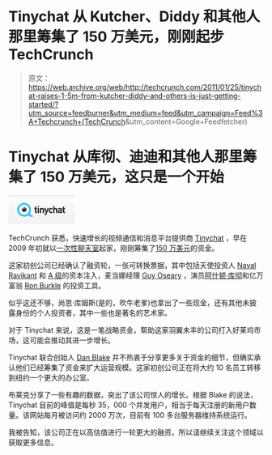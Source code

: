 # Tinychat 从 Kutcher、Diddy 和其他人那里筹集了 150 万美元，刚刚起步 TechCrunch

> 原文：<https://web.archive.org/web/http://techcrunch.com/2011/01/25/tinychat-raises-1-5m-from-kutcher-diddy-and-others-is-just-getting-started/?utm_source=feedburner&utm_medium=feed&utm_campaign=Feed%3A+Techcrunch+(TechCrunch>&utm_content=Google+Feedfetcher)

# Tinychat 从库彻、迪迪和其他人那里筹集了 150 万美元，这只是一个开始

![](img/103418b45433dd7ce9a7e980bdc0db21.png)

TechCrunch 获悉，快速增长的视频通信和消息平台提供商 [Tinychat](https://web.archive.org/web/20230203000703/http://tinychat.com/) ，早在 2009 年初就以[一次性聊天室](https://web.archive.org/web/20230203000703/http://techcrunch.com/2009/02/18/tinychat-makes-creating-disposable-chat-rooms-a-breeze/)起家，刚刚筹集了[150 万美元](https://web.archive.org/web/20230203000703/http://www.crunchbase.com/company/tinychat)的资金。

这家初创公司已经确认了融资轮，一张可转换票据，其中包括天使投资人 [Naval Ravikant](https://web.archive.org/web/20230203000703/http://www.crunchbase.com/person/naval-ravikant) 和 [A 级](https://web.archive.org/web/20230203000703/http://www.crunchbase.com/financial-organization/a-grade-investments)的资本注入，麦当娜经理 [Guy Oseary](https://web.archive.org/web/20230203000703/http://en.wikipedia.org/wiki/Guy_Oseary) ，演员[阿什顿·库彻](https://web.archive.org/web/20230203000703/http://www.crunchbase.com/person/ashton-kutcher)和亿万富翁 [Ron Burkle](https://web.archive.org/web/20230203000703/http://www.crunchbase.com/person/ron-burkle) 的投资工具。

似乎这还不够，尚恩·库姆斯(是的，吹牛老爹)也拿出了一些现金，还有其他未披露身份的个人投资者，其中一些也是著名的艺术家。

对于 Tinychat 来说，这是一笔战略资金，帮助这家羽翼未丰的公司打入好莱坞市场，这可能会推动其进一步增长。

Tinychat 联合创始人 [Dan Blake](https://web.archive.org/web/20230203000703/http://www.crunchbase.com/person/daniel-blake) 并不热衷于分享更多关于资金的细节，但确实承认他们已经筹集了资金来扩大运营规模。这家初创公司正在将大约 10 名员工转移到纽约一个更大的办公室。

布莱克分享了一些有趣的数据，突出了该公司惊人的增长。根据 Blake 的说法，Tinychat 目前的峰值是每秒 35，000 个并发用户，相当于每天注册的新用户数量。该网站每月被访问约 2000 万次，目前有 100 多台服务器维持系统运行。

我被告知，该公司正在以高估值进行一轮更大的融资，所以请继续关注这个领域以获取更多信息。